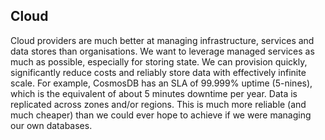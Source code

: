 ## Cloud

Cloud providers are much better at managing infrastructure, services and data stores than organisations. We want to leverage managed services as much as possible, especially for storing state. We can provision quickly, significantly reduce costs and reliably store data with effectively infinite scale. For example, CosmosDB has an SLA of 99.999% uptime (5-nines), which is the equivalent of about 5 minutes downtime per year. Data is replicated across zones and/or regions. This is much more reliable (and much cheaper) than we could ever hope to achieve if we were managing our own databases.
